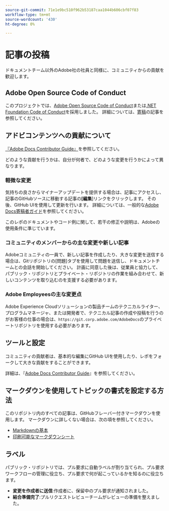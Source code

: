 ```yaml
---
source-git-commit: 71e1e9bc510f962b53187caa1044b606cbf07f83
workflow-type: tm+mt
source-wordcount: '430'
ht-degree: 0%

---
```

# 記事の投稿

ドキュメントチーム以外のAdobe社の社員と同様に、コミュニティからの貢献を歓迎します。

## Adobe Open Source Code of Conduct

このプロジェクトでは、[Adobe Open Source Code of Conduct](code-of-conduct.md)または[.NET Foundation Code of Conduct](https://dotnetfoundation.org/code-of-conduct)を採用しました。 詳細については、[寄稿](contributing.md)の記事を参照してください。

## アドビコンテンツへの貢献について

[『Adobe Docs Contributor Guide』](https://docs.adobe.com/content/help/ja-JP/contributor/contributor-guide/introduction.html)を参照してください。

どのような貢献を行うかは、自分が何者で、どのような変更を行うかによって異なります。

### 軽微な変更

気持ちの良さからマイナーアップデートを提供する場合は、記事にアクセスし、記事のGitHubソースに移動する記事の&#x200B;**[編集**]リンクをクリックします。 その後、GitHub UIを使用して更新を行います。 詳細については、一般的な[Adobe Docs寄稿者ガイド](https://docs.adobe.com/content/help/ja-JP/contributor/contributor-guide/introduction.html)を参照してください。

このレポのドキュメントやコード例に関して、若干の修正や説明は、Adobeの使用条件に準じています。

### コミュニティのメンバーからの主な変更や新しい記事

Adobeコミュニティの一員で、新しい記事を作成したり、大きな変更を送信する場合は、Gitリポジトリの[問題]タブを使用して問題を送信し、ドキュメントチームとの会話を開始してください。 計画に同意した後は、従業員と協力して、パブリック・リポジトリとプライベート・リポジトリの作業を組み合わせて、新しいコンテンツを取り込むのを支援する必要があります。

<!--
If you submit a pull request with significant changes to documentation and code examples, you'll see a message in the pull request asking you to submit an online contribution license agreement (CLA). We need you to complete the online form before we can review your pull request.
-->

### Adobe Employeesの主な変更点

Adobe Experience Cloudソリューションの製品チームのテクニカルライター、プログラムマネージャ、または開発者で、テクニカル記事の作成や投稿を行うのがお客様の仕事の場合は、`https://git.corp.adobe.com/AdobeDocs`のプライベートリポジトリを使用する必要があります。

<!--Employees from other parts of the Adobe world should use the public repo for minor updates.-->

## ツールと設定

コミュニティの貢献者は、基本的な編集にGitHub UIを使用したり、レポをフォークして大きな貢献をすることができます。

詳細は、『[Adobe Docs Contributor Guide](https://docs.adobe.com/content/help/ja-JP/contributor/contributor-guide/introduction.html)』を参照してください。

## マークダウンを使用してトピックの書式を設定する方法

このリポジトリ内のすべての記事は、GitHubフレーバー付きマークダウンを使用します。 マークダウンに詳しくない場合は、次の項を参照してください。

* [Markdownの基本](https://help.github.com/articles/getting-started-with-writing-and-formatting-on-github/)
* [印刷可能なマークダウンシート](https://guides.github.com/pdfs/markdown-cheatsheet-online.pdf)

## ラベル

パブリック・リポジトリでは、プル要求に自動ラベルが割り当てられ、プル要求ワークフローの管理に役立ち、プル要求で何が起こっているかを知るのに役立ちます。

* **変更を作成者に送信**:作成者に、保留中のプル要求が通知されました。
* **結合準備完了**:プルリクエストレビューチームがレビューの準備を整えました。

